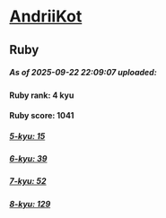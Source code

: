 # [AndriiKot](https://www.codewars.com/users/AndriiKot) 
## Ruby

##### As of 2025-09-22 22:09:07 uploaded:

#### Ruby rank: 4 kyu

#### Ruby score: 1041

##### [5-kyu: 15](https://github.com/AndriiKot/Ruby__CodeWars/tree/main/kyu-5)

##### [6-kyu: 39](https://github.com/AndriiKot/Ruby__CodeWars/tree/main/kyu-6)

##### [7-kyu: 52](https://github.com/AndriiKot/Ruby__CodeWars/tree/main/kyu-7)

##### [8-kyu: 129](https://github.com/AndriiKot/Ruby__CodeWars/tree/main/kyu-8)

